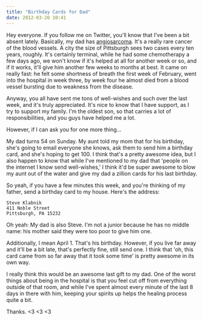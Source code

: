 ```yaml
---
title: "Birthday Cards for Dad"
date: 2012-03-26 10:41
---
```


Hey everyone. If you follow me on Twitter, you'll know that I've been a bit
absent lately. Basically, my dad has
[angiosarcoma](http://en.wikipedia.org/wiki/Angiosarcoma). It's a really rare
cancer of the blood vessels. A city the size of Pittsburgh sees two cases every
ten years, roughly. It's certainly terminal, while he had some chemotherapy a
few days ago, we won't know if it's helped at all for another week or so, and
if it works, it'll give him another few weeks to months at best. It came on
really fast: he felt some shortness of breath the first week of February, went
into the hospital in week three, by week four he almost died from a blood
vessel bursting due to weakness from the disease.

Anyway, you all have sent me tons of well-wishes and such over the last week,
and it's truly appreciated. It's nice to know that I have support, as I try to
support my family. I'm the oldest son, so that carries a lot of
responsibilities, and you guys have helped me a lot.

However, if I can ask you for one more thing...

My dad turns 54 on Sunday. My aunt told my mom that for his birthday, she's
going to email everyone she knows, ask them to send him a birthday card, and
she's hoping to get 100. I think that's a pretty awesome idea, but I also
happen to know that while I've mentioned to my dad that 'people on the internet
I know send well-wishes,' I think it'd be super awesome to blow my aunt out of
the water and give my dad a zillion cards for his last birthday.

So yeah, if you have a few minutes this week, and you're thinking of my father,
send a birthday card to my house. Here's the address:

```
Steve Klabnik
411 Noble Street
Pittsburgh, PA 15232
```

Oh yeah: My dad is also Steve. I'm not a junior because he has no middle name:
his mother said they were too poor to give him one.

Additionally, I mean April 1. That's his birthday. However, if you live far
away and it'll be a bit late, that's perfectly fine, still send one. I think
that 'oh, this card came from so far away that it took some time' is pretty
awesome in its own way.

I really think this would be an awesome last gift to my dad. One of the worst
things about being in the hospital is that you feel cut off from everything
outside of that room, and while I've spent almost every minute of the last 8
days in there with him, keeping your spirits up helps the healing process quite
a bit.

Thanks. <3 <3 <3
